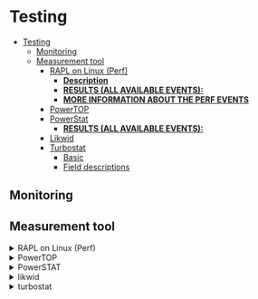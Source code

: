 # Testing

- [Testing](#testing)
  - [Monitoring](#monitoring)
  - [Measurement tool](#measurement-tool)
    - [RAPL on Linux (Perf)](#rapl-on-linux-perf)
      - [**Description**](#description)
      - [**RESULTS (ALL AVAILABLE EVENTS):**](#results-all-available-events)
      - [**MORE INFORMATION ABOUT THE PERF EVENTS**](#more-information-about-the-perf-events)
    - [PowerTOP](#powertop)
    - [PowerStat](#powerstat)
      - [**RESULTS (ALL AVAILABLE EVENTS):**](#results-all-available-events-1)
    - [Likwid](#likwid)
    - [Turbostat](#turbostat)
      - [Basic](#basic)
      - [Field descriptions](#field-descriptions)

## Monitoring



## Measurement tool


<details>
<summary>RAPL on Linux (Perf)</summary>

### RAPL on Linux (Perf)

#### **Description**

> Intel provides RAPL (Running Average Power Level) to provide estimated (and on some systems, actual) power measurements that the user can access. But how good are these measurements really? We set out to instrument some machines to find out. We looked primarily at the DRAM RAPL readings but also report a bit on the RAPL CPU and RAPL GPU measurements. In other words, it provides **estimated energy metrics for the CPU, integrated GPU and DRAM.**

There are four ways to read RAPL results on Linux, but the way used is through the `perf` command, which can be installed by the following commands.

```
sudo apt-get install linux-tools-5.15.0-71-generic
```

- To read RAPL result:
    ```
    sudo perf stat -a -e "power/energy-cores/" /bin/ls
    sudo perf stat -e power/energy-cores/,power/energy-ram/,power/energy-gpu/,power/energy-pkg/,power/energy-psys/ sleep 5
    sudo perf stat -r 5 -e power/energy-cores/ sleep 5 
    ```
    The list of options are as follows:

    ```
    -e, --event <event>   event selector. use 'perf list' to list available events
    -a, --all-cpus        system-wide collection from all CPUs
    -r, --repeat <n>      repeat command and print average + stddev (max: 100)
    ```
    1. The first command records the energy of the cores.
    2. The second command helps to measure the energy consumption of a Linux built-in command, sleep for 5 seconds.
    3. The third command uses the `-r` command-line argument to specify how many times to measure the application

- Available events can be found via:
    ```
    perf list
    ```
    or
    ```
    ls /sys/bus/event_source/devices/power/events/
    ```

#### **RESULTS (ALL AVAILABLE EVENTS):**
```
olverac1@l20-0061:~$ ls /sys/bus/event_source/devices/power/events/
energy-cores        energy-gpu        energy-pkg        energy-psys        energy-ram
energy-cores.scale  energy-gpu.scale  energy-pkg.scale  energy-psys.scale  energy-ram.scale
energy-cores.unit   energy-gpu.unit   energy-pkg.unit   energy-psys.unit   energy-ram.unit
```
```
olverac1@l20-0061:~$ perf list

List of pre-defined events (to be used in -e):

  duration_time                                      [Tool event]

  branch-instructions OR cpu/branch-instructions/    [Kernel PMU event]
  branch-misses OR cpu/branch-misses/                [Kernel PMU event]
  bus-cycles OR cpu/bus-cycles/                      [Kernel PMU event]
  cache-misses OR cpu/cache-misses/                  [Kernel PMU event]
  cache-references OR cpu/cache-references/          [Kernel PMU event]
  cpu-cycles OR cpu/cpu-cycles/                      [Kernel PMU event]
  instructions OR cpu/instructions/                  [Kernel PMU event]
  mem-loads OR cpu/mem-loads/                        [Kernel PMU event]
  mem-stores OR cpu/mem-stores/                      [Kernel PMU event]
  ref-cycles OR cpu/ref-cycles/                      [Kernel PMU event]
  topdown-fetch-bubbles OR cpu/topdown-fetch-bubbles/ [Kernel PMU event]
  topdown-recovery-bubbles OR cpu/topdown-recovery-bubbles/ [Kernel PMU event]
  topdown-slots-issued OR cpu/topdown-slots-issued/  [Kernel PMU event]
  topdown-slots-retired OR cpu/topdown-slots-retired/ [Kernel PMU event]
  topdown-total-slots OR cpu/topdown-total-slots/    [Kernel PMU event]
  cstate_core/c3-residency/                          [Kernel PMU event]
  cstate_core/c6-residency/                          [Kernel PMU event]
  cstate_core/c7-residency/                          [Kernel PMU event]
  cstate_pkg/c10-residency/                          [Kernel PMU event]
  cstate_pkg/c2-residency/                           [Kernel PMU event]
  cstate_pkg/c3-residency/                           [Kernel PMU event]
  cstate_pkg/c6-residency/                           [Kernel PMU event]
  cstate_pkg/c7-residency/                           [Kernel PMU event]
  cstate_pkg/c8-residency/                           [Kernel PMU event]
  cstate_pkg/c9-residency/                           [Kernel PMU event]
  i915/actual-frequency/                             [Kernel PMU event]
  i915/bcs0-busy/                                    [Kernel PMU event]
  i915/bcs0-sema/                                    [Kernel PMU event]
  i915/bcs0-wait/                                    [Kernel PMU event]
  i915/interrupts/                                   [Kernel PMU event]
  i915/rc6-residency/                                [Kernel PMU event]
  i915/rcs0-busy/                                    [Kernel PMU event]
  i915/rcs0-sema/                                    [Kernel PMU event]
  i915/rcs0-wait/                                    [Kernel PMU event]
  i915/requested-frequency/                          [Kernel PMU event]
  i915/software-gt-awake-time/                       [Kernel PMU event]
  i915/vcs0-busy/                                    [Kernel PMU event]
  i915/vcs0-sema/                                    [Kernel PMU event]
  i915/vcs0-wait/                                    [Kernel PMU event]
  i915/vecs0-busy/                                   [Kernel PMU event]
  i915/vecs0-sema/                                   [Kernel PMU event]
  i915/vecs0-wait/                                   [Kernel PMU event]
  intel_bts//                                        [Kernel PMU event]
  intel_pt//                                         [Kernel PMU event]
  msr/aperf/                                         [Kernel PMU event]
  msr/cpu_thermal_margin/                            [Kernel PMU event]
  msr/mperf/                                         [Kernel PMU event]
  msr/pperf/                                         [Kernel PMU event]
  msr/smi/                                           [Kernel PMU event]
  msr/tsc/                                           [Kernel PMU event]
  power/energy-cores/                                [Kernel PMU event]
  power/energy-gpu/                                  [Kernel PMU event]
  power/energy-pkg/                                  [Kernel PMU event]
  power/energy-psys/                                 [Kernel PMU event]
  power/energy-ram/                                  [Kernel PMU event]
  uncore_cbox_0/clockticks/                          [Kernel PMU event]
  uncore_cbox_1/clockticks/                          [Kernel PMU event]
  uncore_cbox_2/clockticks/                          [Kernel PMU event]
  uncore_cbox_3/clockticks/                          [Kernel PMU event]
  uncore_imc/data_reads/                             [Kernel PMU event]
  uncore_imc/data_writes/                            [Kernel PMU event]
  uncore_imc/gt_requests/                            [Kernel PMU event]
  uncore_imc/ia_requests/                            [Kernel PMU event]
  uncore_imc/io_requests/                            [Kernel PMU event]
```

*Source*: 
- [RAPL](https://web.eece.maine.edu/~vweaver/projects/rapl/)
- [Chih's blog](https://blog.chih.me/read-cpu-power-with-RAPL.html)
- [Initial Validation of DRAM and GPU RAPL Power Measurements, 2015](https://web.eece.maine.edu/~vweaver/papers/tech_reports/2015_dram_rapl_tr.pdf)
- [Measuring energy](https://luiscruz.github.io/2021/07/20/measuring-energy.html)
- [DOCUMENTATION](https://perf.wiki.kernel.org/index.php/Tutorial)

#### **MORE INFORMATION ABOUT THE PERF EVENTS**

Events for performance counters in Linux:

 - duration_time  

FOR CPU:
 - cpu-cycles       These events count the number of CPU cycles executed which can help to measure the
                    total number of instructions executed and provides insights into the overall CPU
                    workload and identify performance bottlenecks

 - instructions     Number of instructions executed gives an indication of the overall workload 
                    of the processor to understand the complexity of the code being executed and
                    can be used to compare and can help identify bottlenecks and areas for optimization

 - cycles           NUmber of CPU cycles provides insight into the actual time taken by the processor
                    to execute the code 

 - cpu-clock        Measuring the CPU clock time provides an overall view of the time taken by the CPU 
                    to execute a program. It accounts for both busy and idle times, giving an understanding
                    of the total time spent by the CPU on the task

 - context-switches Context switches occur when the OS switches the CPU from one task to another. Counting
                    context switches helps evaluate the scheduling efficiency and multitasking behavior of
                    system. High context switch rates can indicate suboptimal task scheduling or resource
                    contention

 - cpu-migrations   CPU migrations occur when a task is moved from one CPU core to another. Monitoring CPU
                    migrations helps assess load balancing and CPU utilization across cores. High CPU 
                    migration rates may suggest imbalanced workloads or suboptimal task scheduling

 - bus-cycles       
 - cache-references
 - cache-misses
 - branch-instructions
 - branch-misses
 - L1-dcache-loads
 - L1-dcache-loads-misses
 - L1-dcache-stores
 - L1-dcache-stores-misses
 - L1-icache-loads
 - L1-icache-load-missed
 - TLB-load-misses
 - iTLB-load-misses
 - LLC-loads
 - LLC-load-misses
 - LLC-stores
 - LLC-store-misses

</details>


<details>
<summary>PowerTOP</summary>

### [PowerTOP](https://manpages.ubuntu.com/manpages/bionic/man8/powertop.8.html) 

> powertop  is  a  program  that helps to diagnose various issues with power consumption and
       power management.  It also has an interactive mode allowing one to experiment with various
       power  management  settings.   When invoking powertop without arguments powertop starts in
       interactive mode.

> It is a useful addition because it provides some additional information above and beyond what turbostat provides



_Source:_
- [GitHUB](https://github.com/fenrus75/powertop)

</details>


<details>
<summary>PowerSTAT</summary>

### [PowerStat](https://manpages.ubuntu.com/manpages/bionic/man8/powerstat.8.html)

> Powerstat was developed by Colin King and it is the simplest tool I have come across to measure energy consumption on Linux. 
>
> Powerstat  measures the power consumption of a computer that has a battery power source or
       supports the RAPL (Running Average Power Limit) interface.  The output is like vmstat  but
       also  shows  power  consumption statistics.  At the end of a run, powerstat will calculate
       the average, standard deviation, minimum, maximum and geometic mean of the gathered data.
> 
> **NOTE**: Provide only CPU energy consumption in Watts.

In order to install the tool:

```
sudo apt-get install -y powerstat
```

Basic commands:

```
sudo powerstat -R
powerstat 1 300
```

#### **RESULTS (ALL AVAILABLE EVENTS):**

```
olverac1@l20-0061:~/Desktop/thesis/energy_consumption$ sudo powerstat -R
[sudo] password for wa.olverac1: 
Running for 60.0 seconds (60 samples at 1.0 second intervals).
Power measurements will start in 0 seconds time.

  Time    User  Nice   Sys  Idle    IO  Run Ctxt/s  IRQ/s Fork Exec Exit  Watts
15:34:26   1.6   0.0   0.6  97.7   0.0    1    710    543    0    0    0   5.06 
15:34:27   0.9   0.0   0.4  98.6   0.1    1    967    558    1    0    1   5.05 
15:34:28   0.8   0.0   0.5  98.6   0.1    1    686    480    1    0    0   4.87 
15:34:29   0.8   0.0   0.4  98.9   0.0    1    596    367    0    0    0   4.91 
15:34:30   1.0   0.0   0.5  98.5   0.0    1    654    415    0    0    0   4.91 
15:34:31   0.5   0.0   0.4  99.1   0.0    1    532    366    0    0    0   4.79 
15:34:32   0.6   0.0   0.4  99.0   0.0    1    679    384    0    0    0   4.79 
15:34:33   0.9   0.0   0.4  98.5   0.3    1    799    533    1    0    1   5.27 
15:34:34   0.6   0.0   0.4  99.0   0.0    1    614    413    0    0    0   4.93 
15:34:35   0.6   0.0   0.3  99.1   0.0    1    647    397    0    0    0   4.76 
15:34:36   0.5   0.0   0.5  99.0   0.0    1    678    397    0    0    0   4.88 
15:34:37   0.8   0.0   0.3  99.0   0.0    2    596    409    0    0    0   4.83 
15:34:38   0.8   0.0   0.4  98.9   0.0    1    627    367    0    0    0   4.81 
15:34:39   1.0   0.0   0.6  98.2   0.1    1   1418    623    1    1    1   5.15 
15:34:40   0.5   0.0   0.3  99.2   0.0    5   1073    480    0    0    0   4.85 
15:34:41   1.3   0.0   0.5  98.1   0.1    1   1252    782    1    0    1   5.23 
15:34:42   0.5   0.0   0.4  99.1   0.0    1    683    442    0    0    0   4.80 
15:34:43   0.8   0.0   0.4  98.9   0.0    1    568    448    0    0    0   4.83 
15:34:44   0.6   0.0   0.3  99.0   0.1    2    632    397    0    0    0   4.87 
15:34:45   0.8   0.0   0.3  99.0   0.0    1    588    438    0    0    0   4.94 
15:34:46   0.8   0.0   0.3  98.9   0.1    1    632    414    0    0    0   5.00 
15:34:47   0.6   0.0   0.4  99.0   0.0    1    597    384    0    0    0   4.79 
15:34:48   6.8   0.0   2.5  89.8   0.9    1   8516   1808    8    0    0   9.08 
15:34:49   0.9   0.0   0.5  98.6   0.0    1    662    463    0    0    0   4.84 
15:34:50   0.8   0.0   0.5  98.7   0.0    1    794    373    0    0    0   4.82 
15:34:51   0.6   0.0   0.8  98.1   0.5    1   1279    569    3    0    3   5.05 
15:34:52   0.5   0.0   0.3  99.2   0.0    1    717    430    0    0    0   4.80 
15:34:53   0.9   0.0   0.4  98.7   0.0    1    621    357    0    0    0   4.78 
15:34:54   0.8   0.0   0.3  99.0   0.0    1    604    402    0    0    0   4.99 
15:34:55   0.6   0.0   0.4  99.0   0.0    1    695    458    0    0    1   4.84 
15:34:56   0.8   0.0   0.4  98.9   0.0    1    642    414    0    0    0   4.91 
15:34:57   0.8   0.0   0.4  98.9   0.0    1    666    426    0    0    1   4.82 
15:34:58   1.4   0.0   0.4  97.9   0.4    1    995    553    0    0    0   5.28 
  Time    User  Nice   Sys  Idle    IO  Run Ctxt/s  IRQ/s Fork Exec Exit  Watts
15:34:59   0.6   0.0   0.6  98.7   0.0    1    598    409    0    0    0   4.78 
15:35:00   0.6   0.0   0.3  99.1   0.0    1    711    472    0    0    0   4.85 
15:35:01   0.8   0.0   0.5  98.6   0.1    1    789    493    0    0    1   5.00 
15:35:02   1.9   0.0   0.5  97.5   0.1    1   1009    461    0    0    0   5.33 
15:35:03   1.6   0.0   0.9  97.4   0.1    1   1758    728    1    0    9   5.32 
15:35:04   0.4   0.0   0.3  99.4   0.0    1    605    406    0    0    0   4.79 
15:35:05   1.0   0.0   0.4  98.6   0.0    1   1126    453    0    0    0   4.88 
15:35:06   0.9   0.0   0.5  98.6   0.0    2    580    411    0    0    0   4.87 
15:35:07   0.4   0.0   0.1  99.5   0.0    1    619    439    0    0    0   4.80 
15:35:08   1.4   0.0   1.1  97.5   0.0    1   1155    555    0    0    0   5.19 
15:35:09   0.5   0.0   0.3  99.1   0.1    1    558    410    0    0    0   5.02 
15:35:10   1.0   0.0   0.1  98.9   0.0    1    654    381    0    0    0   4.85 
15:35:11   0.6   0.0   0.4  99.0   0.0    1    865    461    0    0    0   4.94 
15:35:12   0.5   0.0   0.3  99.2   0.0    1    659    430    0    0    0   4.84 
15:35:13   0.9   0.0   0.5  98.6   0.0    1    509    390    0    0    0   4.92 
15:35:14   0.9   0.0   0.3  98.9   0.0    1    577    358    0    0    0   4.85 
15:35:15   0.6   0.0   0.3  98.9   0.3    1    591    415    0    0    0   4.97 
15:35:16   0.6   0.0   0.1  99.2   0.0    1    565    372    0    0    0   4.78 
15:35:17   0.5   0.0   0.4  99.1   0.0    1    753    434    0    0    0   4.98 
15:35:18   1.1   0.0   0.4  97.9   0.6    1   1061    571    0    0    0   5.29 
15:35:19   0.5   0.0   0.5  99.0   0.0    1    511    394    0    0    0   4.77 
15:35:20   0.5   0.0   0.1  99.4   0.0    1    766    419    0    0    0   4.88 
15:35:21   0.9   0.0   0.4  98.7   0.0    2    573    387    0    0    0   4.85 
15:35:22   0.9   0.0   0.3  98.9   0.0    1    633    391    0    0    0   4.82 
15:35:23   0.5   0.0   0.4  99.1   0.0    1    631    402    0    0    0   4.84 
15:35:24   3.6   0.0   1.4  95.0   0.0    1   2060    739    0    0    0   5.31 
15:35:25   5.3   0.0   2.5  92.0   0.1    1   4659   1611    0    0    0   5.91 
-------- ----- ----- ----- ----- ----- ---- ------ ------ ---- ---- ---- ------ 
 Average   1.0   0.0   0.5  98.4   0.1  1.1  966.6  494.7  0.3  0.0  0.3   5.02 
 GeoMean   0.8   0.0   0.4  98.4   0.0  1.1  787.4  465.5  0.0  0.0  0.0   5.00 
  StdDev   1.1   0.0   0.4   1.6   0.2  0.6 1139.8  243.7  1.1  0.1  1.2   0.57 
-------- ----- ----- ----- ----- ----- ---- ------ ------ ---- ---- ---- ------ 
 Minimum   0.4   0.0   0.1  89.8   0.0  1.0  509.0  357.0  0.0  0.0  0.0   4.76 
 Maximum   6.8   0.0   2.5  99.5   0.9  5.0 8516.0 1808.0  8.0  1.0  9.0   9.08 
-------- ----- ----- ----- ----- ----- ---- ------ ------ ---- ---- ---- ------ 
Summary:
CPU:   5.02 Watts on average with standard deviation 0.57  
Note: power read from RAPL domains: package-0, uncore, package-0, dram, core, dram, psys.
These readings do not cover all the hardware in this device.

```

</details>

<details>
<summary>likwid</summary>

### Likwid

The following commands are to install:

```
git clone https://github.com/RRZE-HPC/likwid.git
cd likwid
make
sudo make install
```

Some examples using the command:

```
olverac1@l20-0061:~/Desktop/thesis/likwid$ likwid-powermeter sleep 15
--------------------------------------------------------------------------------
CPU name:	Intel(R) Core(TM) i5-8365U CPU @ 1.60GHz
CPU type:	Intel Kabylake processor
CPU clock:	1.90 GHz
--------------------------------------------------------------------------------
--------------------------------------------------------------------------------
Runtime: 16.0891 s
Measure for socket 0 on CPU 0
Domain PKG:
Energy consumed: 33.4855 Joules
Power consumed: 2.08126 Watt
Domain PP0:
Energy consumed: 2.47858 Joules
Power consumed: 0.154054 Watt
Domain PP1:
Energy consumed: 0.0716553 Joules
Power consumed: 0.00445367 Watt
Domain DRAM:
Energy consumed: 5.04352 Joules
Power consumed: 0.313475 Watt
Domain PLATFORM:
Energy consumed: 151.709 Joules
Power consumed: 9.42933 Watt
--------------------------------------------------------------------------------

```



</details>



<details>
<summary>turbostat</summary>

### Turbostat

#### Basic 

Turbostat is a simple but powerful tool that is built into the Linux kernel tree. It monitors.

 - Per-thread: Average frequency, activity
 - Per-core: Core C-states, temperature
 - Per-package: Temperature, package C-states, package power, core power (where supported), DRAM power.

Turbostat has several different command-line options that can come in handy for a range of usage models. Simply running it without any parameters will provide one-second snapshots of a range of statistics.

Turbostat is very useful to run alongside a workload to get statistics about the system during the measurement. Note that although the statistics provided are heavily influenced by the workload, it is also affected by anything else running on the system.

INSTALL THE TOOL:

```bash
sudo apt install linux-tools-5.15.0-72-generic
```

OPTIONS
```bash
sudo turbostat -S
```


#### Field descriptions


</details>